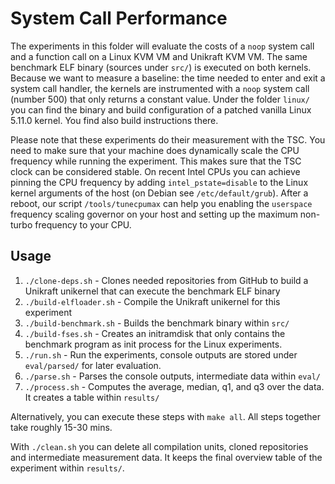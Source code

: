 # System Call Performance

The experiments in this folder will evaluate the costs of a `noop`
system call and a function call on a Linux KVM VM and Unikraft KVM
VM. The same benchmark ELF binary (sources under `src/`) is executed
on both kernels. Because we want to measure a baseline: the time
needed to enter and exit a system call handler, the kernels are
instrumented with a `noop` system call (number 500) that only
returns a constant value. Under the folder `linux/` you can find
the binary and build configuration of a patched vanilla Linux 5.11.0
kernel. You find also build instructions there.

Please note that these experiments do their measurement with the TSC.
You need to make sure that your machine does dynamically scale the CPU
frequency while running the experiment. This makes sure that the TSC
clock can be considered stable.
On recent Intel CPUs you can achieve pinning the CPU frequency by
adding `intel_pstate=disable` to the Linux kernel arguments of
the host (on Debian see `/etc/default/grub`). After a reboot, our
script `/tools/tunecpumax` can help you enabling the `userspace`
frequency scaling governor on your host and setting up the maximum
non-turbo frequency to your CPU.

## Usage

1. `./clone-deps.sh` - Clones needed repositories from GitHub to
   build a Unikraft unikernel that can execute the benchmark ELF
   binary
2. `./build-elfloader.sh` - Compile the Unikraft unikernel for this
   experiment
3. `./build-benchmark.sh` - Builds the benchmark binary within `src/`
4. `./build-fses.sh` - Creates an initramdisk that only contains the
   benchmark program as init process for the Linux experiments.
5. `./run.sh` - Run the experiments, console outputs are stored
   under `eval/parsed/` for later evaluation.
6. `./parse.sh` - Parses the console outputs, intermediate data within
   `eval/`
7. `./process.sh` - Computes the average, median, q1, and q3 over the
   data. It creates a table within `results/`

Alternatively, you can execute these steps with `make all`.
All steps together take roughly 15-30 mins.

With `./clean.sh` you can delete all compilation units, cloned
repositories and intermediate measurement data. It keeps the final
overview table of the experiment within `results/`.
